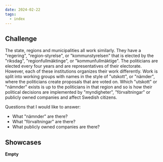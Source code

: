 ```yaml
---
date: 2024-02-22
tags:
  - index
---
```

## Challenge

The state, regions and municipalities all work similarly. They have a "regering", "region-styrelse", or "kommunstyrelsen" that is elected by the "riksdag", "regionfullmäktinge", or "kommunfullmäktige". The politicians are elected every four years and are representatives of their electorate. However, each of these institutions organizes their work differently. Work is split into working groups with names in the style of "utskott", or "nämder", where the politicians create proposals that are voted on.  Which "utskott" or "nämnder" exists is up to the politicians in that region and so is how their political decisions are implemented by "myndigheter", "förvaltningar" or publicly owned companies and affect Swedish citizens.

Questions that I would like to answer:
- What "nämnder" are there?
- What "förvaltningar" are there?
- What publicly owned companies are there?
## Showcases
**Empty**
